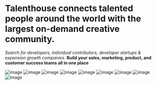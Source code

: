 # Talenthouse connects talented people around the world with the largest on-demand creative community. 
 *Search for developers, individual contributors, developer startups & expansion growth companies.* 
**Build your sales, marketing, product, and customer success teams all in one place**

![image](https://user-images.githubusercontent.com/34789741/131099868-8958ad3a-f5ef-4a56-b92f-2241941f0693.png)
![image](https://user-images.githubusercontent.com/34789741/131099951-935494f8-b473-4f53-a4ad-94c10808df14.png)
![image](https://user-images.githubusercontent.com/34789741/131100153-0a44080f-f471-4904-8c52-a4e694f36301.png)
![image](https://user-images.githubusercontent.com/34789741/131100213-b30e5e0d-0529-49fe-9cee-13e4003f9990.png)
![image](https://user-images.githubusercontent.com/34789741/124319355-230e2a00-db8b-11eb-8890-a634a4368f50.png)
![image](https://user-images.githubusercontent.com/34789741/124319440-433de900-db8b-11eb-8e95-2ff20903e6a3.png)
![image](https://user-images.githubusercontent.com/34789741/124319516-62d51180-db8b-11eb-99bb-7be66738afec.png)
![image](https://user-images.githubusercontent.com/34789741/124319613-87c98480-db8b-11eb-8a0c-77a3b0d7d1ef.png)
![image](https://user-images.githubusercontent.com/34789741/124319659-9d3eae80-db8b-11eb-8361-8085d5ac41ba.png)
